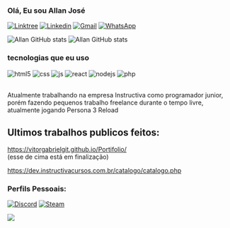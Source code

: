 ### Olá, Eu sou Allan José

[![Linktree](https://img.shields.io/badge/linktree-39E09B?style=for-the-badge&logo=linktree&logoColor=white/)](https://linktr.ee/allanjosepereira) [![Linkedin](https://img.shields.io/badge/LinkedIn-0077B5?style=for-the-badge&logo=linkedin&logoColor=white)](https://www.linkedin.com/in/allan-josé-38600a352?utm_source=share&utm_campaign=share_via&utm_content=profile&utm_medium=android_app) [ ![Gmail](https://img.shields.io/badge/Gmail-D14836?style=for-the-badge&logo=gmail&logoColor=white)](mailto:allanjosepereira18@gmail.com) [ ![WhatsApp](https://img.shields.io/badge/WhatsApp-25D366?style=for-the-badge&logo=whatsapp&logoColor=white)](https://api.whatsapp.com/send?phone=45999650082)

![Allan GitHub stats](https://github-readme-stats.vercel.app/api?username=diabetico2&show_icons=true&theme=tokyonight)      ![Allan GitHub stats](https://github-readme-stats.vercel.app/api/top-langs/?username=diabetico2&theme=tokyonight)

### tecnologias que eu uso



<div style="display: inline_block">

  <img align="center" alt="html5" src="https://img.shields.io/badge/HTML5-E34F26?style=for-the-badge&logo=html5&logoColor=white" />
  <img align="center" alt="css" src="https://img.shields.io/badge/CSS3-1572B6?style=for-the-badge&logo=css3&logoColor=white" />
  <img align="center" alt="js" src="https://img.shields.io/badge/JavaScript-F7DF1E?style=for-the-badge&logo=javascript&logoColor=black" />
  <img align="center" alt="react" src="https://img.shields.io/badge/React-20232A?style=for-the-badge&logo=react&logoColor=61DAFB" />
  <img align="center" alt="nodejs" src="https://img.shields.io/badge/Node.js-43853D?style=for-the-badge&logo=node.js&logoColor=white" />
  <img align="center" alt="php" src="https://img.shields.io/badge/PHP-777BB4?style=for-the-badge&logo=php&logoColor=white" />
</div><br/>

Atualmente trabalhando na empresa Instructiva como programador junior, porém fazendo pequenos trabalho freelance durante o tempo livre, atualmente jogando Persona 3 Reload


## Ultimos trabalhos publicos feitos:
https://vitorgabrielgit.github.io/Portifolio/     
(esse de cima está em finalização)

https://dev.instructivacursos.com.br/catalogo/catalogo.php

### Perfils Pessoais:
[ ![Discord](https://img.shields.io/badge/Discord-%235865F2.svg?style=for-the-badge&logo=discord&logoColor=white)](https://discord.gg/TNbfEsPa) [ ![Steam](https://img.shields.io/badge/Steam-000000?style=for-the-badge&logo=steam&logoColor=white)](https://steamcommunity.com/id/DiabeticoEVoceMeuFilho/edit/info/info)



<img src="https://i.pinimg.com/736x/03/fd/f6/03fdf6b05da2cbe9b1eb8922963f266e.jpg"/>
